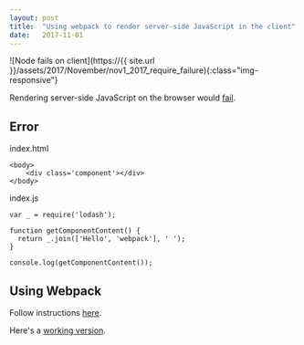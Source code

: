 ```yaml
---
layout: post
title:  "Using webpack to render server-side JavaScript in the client"
date:   2017-11-01
---
```


![Node fails on client](https://{{ site.url }}/assets/2017/November/nov1_2017_require_failure){:class="img-responsive"}

Rendering server-side JavaScript on the browser would
[fail](https://github.com/lkloh/javascriptPlayground/tree/master/usingRequireInClient/no-rendered).

## Error

index.html
<html>
  	<head>
    	<title>Getting Started</title>
    	<script src='./index.js'></script>
    	<script>
    		var component = document.getElementsByClassName('component');
    		component.innerHTML = getComponentContent();
    	</script>
  	</head>

  	<body>
  		<div class='component'></div>
  	</body>
</html>


index.js
```
var _ = require('lodash');

function getComponentContent() {
  return _.join(['Hello', 'webpack'], ' ');
}

console.log(getComponentContent());
```

## Using Webpack

Follow instructions [here](https://webpack.js.org/guides/getting-started/).

Here's a [working version](https://github.com/lkloh/javascriptPlayground/tree/master/usingRequireInClient/webpack-demo).











